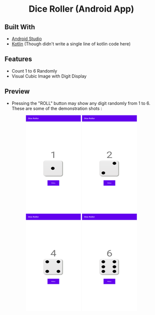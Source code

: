 <h1 align="center">Dice Roller (Android App)</h1>

## Built With
- [Android Studio](https://developer.android.com/studio)
- [Kotlin](https://developer.android.com/kotlin) (Though didn't write a single line of kotlin code here)

## Features
- Count 1 to 6 Randomly
- Visual Cubic Image with Digit Display


## Preview
- Pressing the "ROLL" button may show any digit randomly from 1 to 6. These are some of the demonstration shots :
<p align="center"> 
  <img src="./cube1.png" width="180" height="320"> 
  <img src="./cube2.png" width="180" height="320"> 
  <img src="./cube4.png" width="180" height="320"> 
  <img src="./cube6.png" width="180" height="320"> 
</p>
